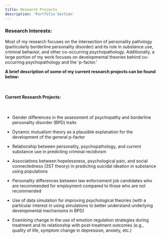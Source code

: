 ```yaml
---
title: Research Projects
description: 'Portfolio Section'
---
```



### Research Interests:

Most of my research focuses on the intersection of personality pathology (particularly borderline personality disorder) and its role in substance use, criminal behavior, and other co-occurring psychopathology. Additionally, a large portion of my work focuses on developmental theories behind co-occurring psychopathology and the 'p-factor.'

**A brief description of some of my current research projects can be found below:**
      
<br>


#### Current Research Projects:
<br>

  - Gender differences in the assessment of psychopathy and borderline personality disorder (BPD) traits
  
  - Dynamic mutualism theory as a plausible explanation for the development of the general p-factor
  
  - Relationship between personality, psychopathology, and current substance use in predicting criminal recidivism
  
  - Associations between hopelessness, psychological pain, and social connectedness (3ST theory) in predicting suicidal ideation in substance using populations 
  
  - Personality differences between law enforcement job candidates who are recommended for employment compared to those who are not recommended
  
  - Use of data simulation for improving psychological theories (with a particular interest in using simulations to better understand underlying developmental mechanisms in BPD)
  
  - Examining change in the use of emotion regulation strategies during treatment and its relationship with post-treatment outcomes (e.g., quality of life, symptom change in depression, anxiety, etc.) 
  
  
<br><br>







